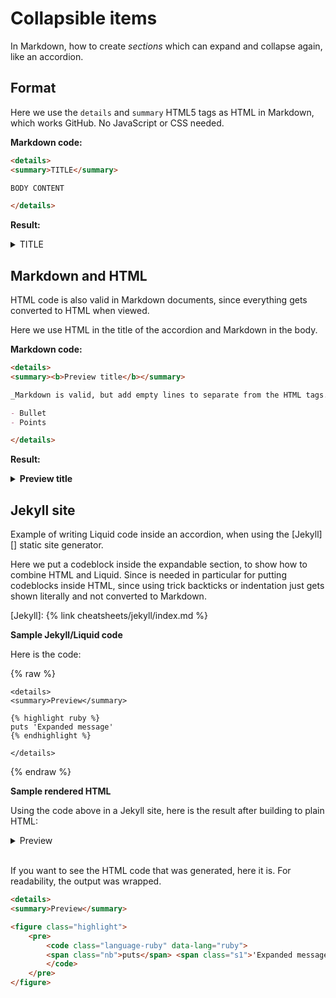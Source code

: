 # Collapsible items

In Markdown, how to create _sections_ which can expand and collapse again, like an accordion.


## Format

Here we use the `details` and `summary` HTML5 tags as HTML in Markdown, which works GitHub. No JavaScript or CSS needed.


**Markdown code:**

```html
<details>
<summary>TITLE</summary>

BODY CONTENT

</details>
```

**Result:**

<details>
<summary>TITLE</summary>

BODY CONTENT

</details>


## Markdown and HTML

HTML code is also valid in Markdown documents, since everything gets converted to HTML when viewed.

Here we use HTML in the title of the accordion and Markdown in the body.

**Markdown code:**

```markdown
<details>
<summary><b>Preview title</b></summary>

_Markdown is valid, but add empty lines to separate from the HTML tags._

- Bullet
- Points

</details>
```

**Result:**

<details>
<summary><b>Preview title</b></summary>

_Markdown is valid, but add empty lines to separate from the HTML tags._

- Bullet
- Points

</details>


## Jekyll site

Example of writing Liquid code inside an accordion, when using the [Jekyll][] static site generator.

Here we put a codeblock inside the expandable section, to show how to combine HTML and Liquid. Since is needed in particular for putting codeblocks inside HTML, since using trick backticks or indentation just gets shown literally and not converted to Markdown.

[Jekyll]: {% link cheatsheets/jekyll/index.md %}

**Sample Jekyll/Liquid code**

Here is the code:

{% raw %}

```liquid
<details>
<summary>Preview</summary>

{% highlight ruby %}
puts 'Expanded message'
{% endhighlight %}

</details>
```

{% endraw %}

**Sample rendered HTML**

Using the code above in a Jekyll site, here is the result after building to plain HTML:

<details>
<summary>Preview</summary>
<figure class="highlight">
<pre><code class="language-ruby" data-lang="ruby">
<span class="nb">puts</span> <span class="s1">'Expanded message'</span>
</code></pre>
</figure>
</details>

<br>

If you want to see the HTML code that was generated, here it is. For readability, the output was wrapped.

```html
<details>
<summary>Preview</summary>

<figure class="highlight">
    <pre>
        <code class="language-ruby" data-lang="ruby">
        <span class="nb">puts</span> <span class="s1">'Expanded message'</span>
        </code>
    </pre>
</figure>
```

